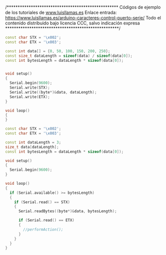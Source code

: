 /***************************************************
Códigos de ejemplo de los tutoriales de www.luisllamas.es
Enlace entrada: https://www.luisllamas.es/arduino-caracteres-control-puerto-serie/
Todo el contenido distribuido bajo licencia CCC, salvo indicación expresa
****************************************************/

```cpp
const char STX = '\x002';
const char ETX = '\x003';

const int data[] = {0, 50, 100, 150, 200, 250};
const size_t dataLength = sizeof(data) / sizeof(data[0]);
const int bytesLength = dataLength * sizeof(data[0]);


void setup()
{
  Serial.begin(9600);
  Serial.write(STX);
  Serial.write((byte*)&data, dataLength);
  Serial.write(ETX);
}

void loop() 
{
}
```

```cpp
const char STX = '\x002';
const char ETX = '\x003';

const int dataLength = 3;
size_t data[dataLength];
const int bytesLength = dataLength * sizeof(data[0]);

void setup()
{
  Serial.begin(9600);
}

void loop()
{
  if (Serial.available() >= bytesLength)
  {
    if (Serial.read() == STX)
    {
      Serial.readBytes((byte*)&data, bytesLength);

      if (Serial.read() == ETX)
      {
        //performAction();
      }
    }
  }
}
```